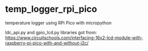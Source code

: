 # temp_logger_rpi_pico
temperature logger using RPi Pico with micropython


ldc_api.py and gpio_lcd.py libraries got from:
https://www.circuitschools.com/interfacing-16x2-lcd-module-with-raspberry-pi-pico-with-and-without-i2c/

